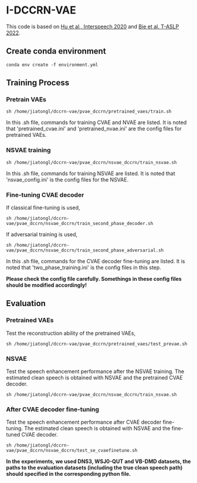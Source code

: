 # I-DCCRN-VAE
This code is based on [Hu et al., Interspeech 2020](https://github.com/huyanxin/DeepComplexCRN) and [Bie et al. T-ASLP 2022](https://github.com/XiaoyuBIE1994/DVAE_SE).

## Create conda environment
```
conda env create -f environment.yml
```
## Training Process
### Pretrain VAEs
```
sh /home/jiatongl/dccrn-vae/pvae_dccrn/pretrained_vaes/train.sh
```
In this .sh file, commands for training CVAE and NVAE are listed. 
It is noted that 'pretrained_cvae.ini' and 'pretrained_nvae.ini' are the config files for pretrained VAEs. 
### NSVAE training
```
sh /home/jiatongl/dccrn-vae/pvae_dccrn/nsvae_dccrn/train_nsvae.sh
```
In this .sh file, commands for training NSVAE are listed. 
It is noted that 'nsvae_config.ini' is the config files for the NSVAE. 
### Fine-tuning CVAE decoder
If classical fine-tuning is used,
```
sh /home/jiatongl/dccrn-vae/pvae_dccrn/nsvae_dccrn/train_second_phase_decoder.sh
```
If adversarial training is used,
```
sh /home/jiatongl/dccrn-vae/pvae_dccrn/nsvae_dccrn/train_second_phase_adversarial.sh
```
In this .sh file, commands for the CVAE decoder fine-tuning are listed. 
It is noted that 'two_phase_training.ini' is the config files in this step. 

**Please check the config file carefully. Somethings in these config files should be modified accordingly!** 

## Evaluation
### Pretrained VAEs
Test the reconstruction ability of the pretrained VAEs,
```
sh /home/jiatongl/dccrn-vae/pvae_dccrn/pretrained_vaes/test_prevae.sh
```

### NSVAE
Test the speech enhancement performance after the NSVAE training. The estimated clean speech is obtained with NSVAE and the pretrained CVAE decoder.
```
sh /home/jiatongl/dccrn-vae/pvae_dccrn/nsvae_dccrn/train_nsvae.sh
```

### After CVAE decoder fine-tuning
Test the speech enhancement performance after CVAE decoder fine-tuning. The estimated clean speech is obtained with NSVAE and the fine-tuned CVAE decoder.
```
sh /home/jiatongl/dccrn-vae/pvae_dccrn/nsvae_dccrn/test_se_cvaefinetune.sh
```

**In the experiments, we used DNS3, WSJ0-QUT and VB-DMD datasets, the paths to the evaluation datasets (including the true clean speech path) should specified in the corresponding python file.**
